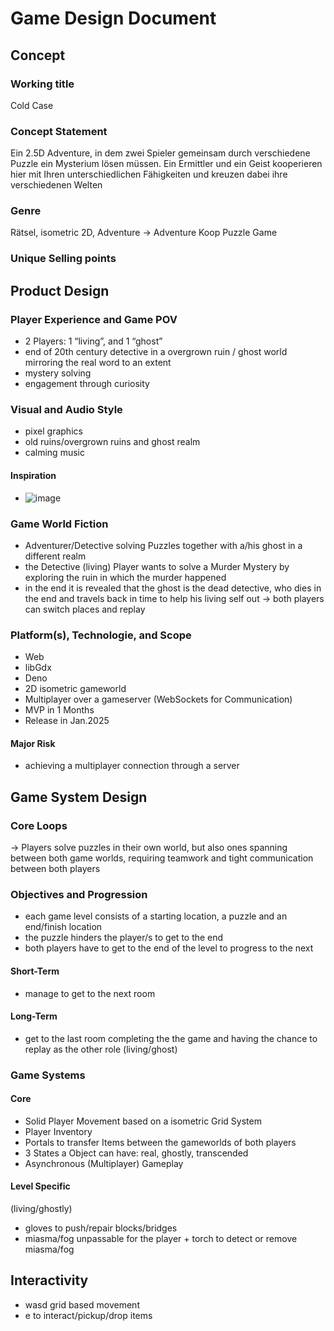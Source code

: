 # Game Design Document

## Concept
### Working title
Cold Case
 
### Concept Statement
Ein 2.5D Adventure, in dem zwei Spieler gemeinsam durch verschiedene Puzzle ein Mysterium lösen müssen. Ein Ermittler und ein Geist kooperieren hier mit Ihren unterschiedlichen Fähigkeiten und kreuzen dabei ihre verschiedenen Welten


### Genre
Rätsel, isometric 2D, Adventure
→ Adventure Koop Puzzle Game


### Unique Selling points
<!-- Critically important. What makes your game stand out? How is it different from all other games? -->

## Product Design
### Player Experience and Game POV
<!-- Who is the player? What is the setting? What is the fantasy the game grants the player? What emotions do
you want the player to feel? What keeps the player engaged for the duration of their play? -->

- 2 Players: 1 “living”, and 1 “ghost”
- end of 20th century detective in a overgrown ruin / ghost world mirroring the real word to an extent
- mystery solving 
- engagement through curiosity

### Visual and Audio Style
<!-- What is the “look and feel” of the game? How does this support the desired player’s experience? What
concept art or reference art can you show to give the feel of the game? -->

- pixel graphics
- old ruins/overgrown ruins and ghost realm
- calming music

#### Inspiration

- ![![image](https://github.com/user-attachments/assets/a2a3b48a-2104-48cf-81e1-eb9983d1c175)
](https://maxparata.itch.io/monogon-isometricdungeon)



### Game World Fiction
<!-- Briefly describe the game world and any narrative in player-relevant terms (as presented to the player). -->

- Adventurer/Detective solving Puzzles together with a/his ghost in a different realm
- the Detective (living) Player wants to solve a Murder Mystery by exploring the ruin in which the murder happened
- in the end it is revealed that the ghost is the dead detective, who dies in the end and travels back in time to help his living self out -> both players can switch places and replay
### Platform(s), Technologie, and Scope
<!-- PC or mobile? Table or phone? 2D or 3D? Unity or Javascript? How long to make, and how big a team?
How long to first-playable? How long to complete the game? Major risks? -->

- Web
- libGdx
- Deno
- 2D isometric gameworld
- Multiplayer over a gameserver (WebSockets for Communication)
- MVP in 1 Months
- Release in Jan.2025

#### Major Risk
- achieving a multiplayer connection through a server

## Game System Design
### Core Loops
<!-- How do game objects and the player’s actions form loops? Why is this engaging? How does this support
player goals? What emergent results do you expect/hope to see? If F2P, where are the monetization points? -->

→ Players solve puzzles in their own world, but also ones spanning between both game worlds, requiring teamwork and tight communication between both players

### Objectives and Progression
<!-- How does the player move through the game, literally and figuratively, from tutorial to end? What are their
short-term and long-term goals (explicit or implicit)? How do these support the game concept, style, and
player-fantasy? -->

- each game level consists of a starting location, a puzzle and an end/finish location
- the puzzle hinders the player/s to get to the end
- both players have to get to the end of the level to progress to the next
#### Short-Term
- manage to get to the next room 
#### Long-Term
- get to the last room completing the the game and having the chance to replay as the other role (living/ghost)

### Game Systems
<!-- What systems are needed to make this game? Which ones are internal (simulation, etc.) and which does the
player interact with? -->

#### Core
- Solid Player Movement based on a isometric Grid System
- Player Inventory
- Portals to transfer Items between the gameworlds of both players
- 3 States a Object can have: real, ghostly, transcended 
- Asynchronous (Multiplayer) Gameplay

#### Level Specific 
(living/ghostly)
- gloves to push/repair blocks/bridges 
- miasma/fog unpassable for the player + torch to detect or remove miasma/fog
## Interactivity
<!-- How are different kinds of interactivity used? (Action/Feedback, ST Cog, LT Cog, Emotional, Social, Cultural)
What is the player doing moment-by-moment? How does the player move through the world? How does
physics/combat/etc. work? A clear, professional-looking sketch of the primary game UX is helpful. -->
- wasd grid based movement
- e to interact/pickup/drop items
